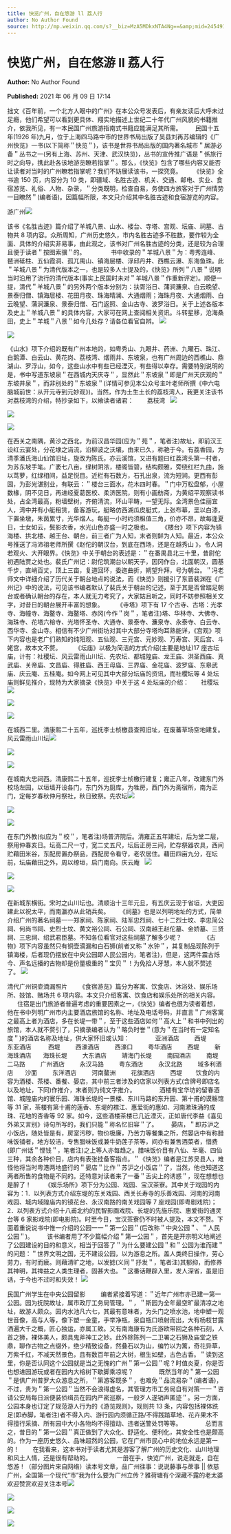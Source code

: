 ```yaml
---
title: 快览广州，自在悠游 ll 荔人行
author: No Author Found
source: http://mp.weixin.qq.com/s?__biz=MzA5MDkxNTA4Ng==&amp;mid=2454911149&amp;idx=1&amp;sn=dcfe88f87bc57ea258c08daa0e086665&amp;chksm=87a230ccb0d5b9da54848269618735c5fb754a2ad9c4a41f35f7ebad48f0e3559a65a77ec4ef#rd
---
```


# 快览广州，自在悠游 ll 荔人行

**Author:** No Author Found

**Published:** 2021 年 06 月 09 日 17:14

拙文《百年前，一个北方人眼中的广州》在本公众号发表后，有亲友读后大呼未过足瘾，他们希望可以看到更具体、翔实地描述上世纪二十年代广州风貌的书籍推介，依我所见，有一本民国广州旅游指南式书籍应能满足其所需。        民国十五年(1926 年)九月，位于上海四马路中市的世界书局出版了吴县刘再苏编辑的《广州快览》一书(以下简称＂快览＂)，该书是世界书局出版的国内著名城市＂居游必备＂丛书之一(另有上海、苏州、天津、武汉快览)，丛书的宣传推广语是＂係旅行时之向导，携此赴各该地游览瞭若指掌＂。那么，《快览》包含了哪些内容又能否让读者对当时的广州瞭若指掌呢？我们不妨展读该书，一探究竟。       《快览》全书逾 150 页，内容分为 10 类，即疆域、名胜古迹、机关、交通、邮电、实业、食宿游览、礼俗、人物、杂录，＂分类既明，检查自易，务使四方旅客对于广州情势一目瞭然＂(编者语)。因篇幅所限，本文只介绍其中名胜古迹和食宿游览的内容。

游广州![](https://mmbiz.qpic.cn/mmbiz_jpg/PJWG74pLsMaKliajX08I9t22UfPBS28nOWWlPwf7qKdNdbtyQChFV5n8icjBTgM6yGa5WUWKKWMVwV3hIA9mymhA/640)

该书《名胜古迹》篇介绍了羊城八景、山水、楼台、寺塔、宫观、坛庙、祠墓、古物共 8 项内容。众所周知，广州历史悠久，市内名胜古迹多不胜数，要作较为全面、具体的介绍实非易事，由此观之，该书对广州名胜古迹的分类，还是较为合理且便于读者＂按图索骥＂的。               书中收录的＂羊城八景＂为：粤秀连峰、琶洲砥柱、五仙霞洞、孤兀禺山、镇海层楼、浮邱丹井、西樵云瀑、东海鱼珠。此＂羊城八景＂为清代版本之一，也是较多人士提及的，《快览》所列＂八景＂说明当时沿用了流行的清代版本(事实上民国时未对＂羊城八景＂作重新评定)。顺便一提，清代＂羊城八景＂的另外两个版本分别为：扶胥浴日、蒲涧濂泉、白云晚望、景泰归僧、镇海层楼、花田月夜、珠海晴澜、大通烟雨；海珠月夜、大通烟雨、白云晚望、蒲涧濂泉、景泰归僧、石门返照、金山古寺、波罗浴日。关于上述各版本及史上＂羊城八景＂的具体内容，大家可在网上查阅相关资讯。斗转星移，沧海桑田，史上＂羊城＂八景＂如今几处存？请各位看官自辨。 ![](https://mmbiz.qpic.cn/mmbiz_png/Ljib4So7yuWgk2GfJw1icMbwEiaOJYoP7ErIEDmRVKzrbfOHM8WzaY4ZG2xI4iaB6WfKAZz6axlaswiabLWnuWjfawQ/640?wx_fmt=png)

![](https://mmbiz.qpic.cn/mmbiz_jpg/PJWG74pLsMaKliajX08I9t22UfPBS28nO9Npkounc9falPupdIVNMOI8ESKIE9L22akz2iaUyHvjZDX5HLQkvUpg/640)

《山水》项下介绍的既有广州本地的，如粤秀山、九眼井、药洲、九曜石、珠江、白鹅潭、白云山、黄花岗、荔枝湾、烟雨井、东坡泉，也有广州周边的西樵山、鼎湖山、罗浮山，如今，这些山水中有些已经湮灭，有些得以幸存。需要特别说明的是，书中写道东坡泉＂在西城内天庆寺＂，显然此＂东坡泉＂即是广州天庆观的＂东坡井泉＂，而非别处的＂东坡泉＂(详情可参见本公众号主叶老师所撰《中六电脑城前世：从开元寺到元妙观》)。当然，作为土生土长的荔枝湾人，我更关注该书对荔枝湾的介绍，特抄录如下，以飨读者诸君：        荔枝湾   ![](https://mmbiz.qpic.cn/mmbiz_png/Ljib4So7yuWiaLLyDdlUwG51BTBE8ZRlwQ2GsDJJ16Mzicuep21iakvCmRpibeLs3fr4giadZODfmDr6uPd24dsbPr5A/640?wx_fmt=png)

![](https://mmbiz.qpic.cn/mmbiz_jpg/PJWG74pLsMaKliajX08I9t22UfPBS28nOickUZwRXIR3jWicQ4JPM74FBacaZH0wOzL71Vq7o8P6Jicz5VIY8pKiagw/640)

![](https://mmbiz.qpic.cn/mmbiz_jpg/PJWG74pLsMaKliajX08I9t22UfPBS28nOAduo7MmIOe9J0ru3jZNcnzuBDAgaZtpibxXBHhNcJiaVEaGVbrAq6GZA/640)

在西关之南隅，黄沙之西北，为前汉昌华园(应为＂苑＂，笔者注)故址，即前汉王设红云宴处，分花埭之涓流，沿柳波之沃壤，由来已久，称艳于今。有荔香园，为清季潘氏海山仙馆旧址，旋改为陈氏，亦云溪馆，又进有题曰红荔湾头第一村者，为苏东坡手笔。广袤七八亩，绿树阴浓，楼阁皆碧，结构颇雅，旁绕红栏九曲，施以茑萝，红绿相间，益足悦目。近栏有石数方，石孔出泉，流为短涧。更西有彭园，为彭光湛别业，有联云：＂楼台三面水，花木四时春。＂门中万松盘郁，小屋数椽，阴不见日，再进经夏葛医校、柔济医院，则有小画舫斋，为黄绍平观察读书处，占全湾最高，粉墙壁树，齐俯清流，环山平畴，一望无际。全湾景色佳丽宜人，湾中并有小艇租赁，备客游玩，艇略仿西湖瓜皮艇式，上张布幕，垩以白漆，下置坐墩，朱茵累寸，光华熠人。每艇一小时约须租值三角，价亦不昂，故每逢夏日，士女如云，鬓影衣香，水光山色亦盛一时之极也。      《楼台》项下内容为镇海楼、拱北楼、越王台、朝台，前三者广为人知，末者则鲜为人知。最近，本公众号推送了冯沛祖老师所撰《赵佗的朝汉台，到底在西场，还是在越秀山 》，令人洞若观火、大开眼界。《快览》中关于朝台的表述是：＂在番禺县北三十里，昔尉佗初遇陆贾之处也。裴氏广州记：尉佗筑潮台以朝天子，因冈作台，北面朝汉，圆基千步，直峭百丈，顶上三亩，复道回环，委迤曲折，朔望升拜，号为朝台。＂冯老师文中详细介绍了历代关于朝台地点的说法，而《快览》则援引了东晋裴渊在《广州记》中的说法，可见该书编者默认了裴氏关于朝台的记述，至于其是否曾踏足朝台或者确认朝台的存在，本人就无力考究了，大家姑且听之，同时不妨参照相关文字，对昔日的朝台展开丰富的想象。        《寺塔》项下有 17 个古寺、古塔：光孝寺、海幢寺、海鳌寺、海鳌塔、赤冈(今作＂岗＂，笔者注)塔、华林寺、大佛寺、海珠寺、花塔六榕寺、光塔怀圣寺、大通寺、景泰寺、濂泉寺、永泰寺、白云寺、西华寺、金山寺。相信有不少广州街坊对其中大部分寺塔均耳熟能详，《宫观》项下内容也是老广们熟知的纯阳观、五仙观、三元宫、元妙观、万寿宫、天后宫、斗姥宫，故本文不赘。        《坛庙》以极为简洁的方式介绍(主要是地址)17 座古坛庙，计有：社稷坛、风云雷雨山川坛、先农坛、都城隍庙、龙王庙、洪圣西庙、真武庙、关帝庙、文昌庙、得胜庙、西王母庙、三界庙、金花庙、波罗庙、东皋武庙、庆云庵、五桂庵。如今网上可见其中大部分坛庙的资讯，而社稷坛等 4 处坛庙则鲜见推介，现特为大家摘录《快览》中关于这 4 处坛庙的介绍：       社稷坛  ![](https://mmbiz.qpic.cn/mmbiz_png/Ljib4So7yuWiayq0PptW6FeMlRGNynYhvIibAvv9D23UNKLHjLZyF6Ln0bbJoCGkc4oLwaDJDY4XIwqMnYAMfRMtQ/640?wx_fmt=png)

![](https://mmbiz.qpic.cn/mmbiz_png/Ljib4So7yuWiayq0PptW6FeMlRGNynYhvI207xjMSDScbia3kWE7lP2Qht8fLiciciaf7jrFYATibRGYEog1drXlhhxtQ/640?wx_fmt=png)

![](https://mmbiz.qpic.cn/mmbiz_png/Ljib4So7yuWiayq0PptW6FeMlRGNynYhvIpWicq6fYEsj1YyTMHwJgt6q9FvDsgbzSycxZib2z40IwUgWibNcDqY9aA/640?wx_fmt=png)

在城西二里。清康熙二十五年，巡抚李士桢檄县查照旧址，在废蕃草场空地建复。风云雷雨山川坛![](https://mmbiz.qpic.cn/mmbiz_png/Ljib4So7yuWiayq0PptW6FeMlRGNynYhvIibAvv9D23UNKLHjLZyF6Ln0bbJoCGkc4oLwaDJDY4XIwqMnYAMfRMtQ/640?wx_fmt=png)

![](https://mmbiz.qpic.cn/mmbiz_png/Ljib4So7yuWiayq0PptW6FeMlRGNynYhvI207xjMSDScbia3kWE7lP2Qht8fLiciciaf7jrFYATibRGYEog1drXlhhxtQ/640?wx_fmt=png)

![](https://mmbiz.qpic.cn/mmbiz_png/Ljib4So7yuWiayq0PptW6FeMlRGNynYhvIpWicq6fYEsj1YyTMHwJgt6q9FvDsgbzSycxZib2z40IwUgWibNcDqY9aA/640?wx_fmt=png)

在城南大忠祠西。清康熙二十五年，巡抚李士桢檄行建复；雍正八年，改建东门外校场左园，以垣墙开设各门，东门外为厨库，为牲房，西门外为斋宿所，南为正门，定每岁春秋仲月祭社，秋日致祭。先农坛![](https://mmbiz.qpic.cn/mmbiz_png/Ljib4So7yuWiayq0PptW6FeMlRGNynYhvIibAvv9D23UNKLHjLZyF6Ln0bbJoCGkc4oLwaDJDY4XIwqMnYAMfRMtQ/640?wx_fmt=png)

![](https://mmbiz.qpic.cn/mmbiz_png/Ljib4So7yuWiayq0PptW6FeMlRGNynYhvI207xjMSDScbia3kWE7lP2Qht8fLiciciaf7jrFYATibRGYEog1drXlhhxtQ/640?wx_fmt=png)

![](https://mmbiz.qpic.cn/mmbiz_png/Ljib4So7yuWiayq0PptW6FeMlRGNynYhvIpWicq6fYEsj1YyTMHwJgt6q9FvDsgbzSycxZib2z40IwUgWibNcDqY9aA/640?wx_fmt=png)

在东门外教(似应为＂校＂，笔者注)场普济院后。清雍正五年建坛，后为堂二层，祭用仲春亥日。坛高二尺一寸，宽二丈五尺，坛后正房三间，贮存祭器农具，西间贮藉田米谷，东配房置办祭品，西配房令看守，老农居住。藉田四亩九分，在坛前，坛庙藉田之外，周以缭垣，启门南向。庆云庵   ![](https://mmbiz.qpic.cn/mmbiz_png/Ljib4So7yuWiayq0PptW6FeMlRGNynYhvIibAvv9D23UNKLHjLZyF6Ln0bbJoCGkc4oLwaDJDY4XIwqMnYAMfRMtQ/640?wx_fmt=png)

![](https://mmbiz.qpic.cn/mmbiz_png/Ljib4So7yuWiayq0PptW6FeMlRGNynYhvI207xjMSDScbia3kWE7lP2Qht8fLiciciaf7jrFYATibRGYEog1drXlhhxtQ/640?wx_fmt=png)

![](https://mmbiz.qpic.cn/mmbiz_png/Ljib4So7yuWiayq0PptW6FeMlRGNynYhvIpWicq6fYEsj1YyTMHwJgt6q9FvDsgbzSycxZib2z40IwUgWibNcDqY9aA/640?wx_fmt=png)

在新城东横街。宋时之山川坛也。清顺治十三年元旦，有五庆云现于省垣，大吏因建此以祝太平，而南瀛亦从此销兵矣。      《祠墓》也是以列明地址的方式，简单介绍广州的著名祠墓一一郑家祠、陈家祠、陆军忠烈祠、七十二烈士坟、李忠简公祠、何尚书祠、史烈士坟、黄文裕公祠、石公祠、汉南越王赵佗墓、金娇墓、三贤祠、三忠祠、绍武君臣墓。不知各位看官对这些祠墓了解多少呢？             《古物》项下内容虽然只有铜壶滴漏和白石狮(前者又称＂水钟＂，其复制品现陈列于镇海楼，后者现仍摆放在中央公园即人民公园内，笔者注)，但是，这两件震古烁今、声名远播的古物却是份量极重的＂宝贝＂！为免拾人牙慧，本人就不赘述了。 ![](https://mmbiz.qpic.cn/mmbiz_png/Ljib4So7yuWiayq0PptW6FeMlRGNynYhvIibAvv9D23UNKLHjLZyF6Ln0bbJoCGkc4oLwaDJDY4XIwqMnYAMfRMtQ/640?wx_fmt=png)

清代广州铜壶滴漏照片       《食宿游览》篇分为客寓、饮食店、沐浴处、娱乐场所、妓馆、赌场共 6 项内容。本文只介绍客寓、饮食店和娱乐处所的相关内容。        住宿是出门旅游者普遍考虑的重要因素之一，《快览》编者也很为读者着想，他在书中列明广州市内主要酒店旅馆的名称、地址及电话号码，并直言＂广州客寓之最高上者为酒店，多在长堤一带＂，至于这些酒店如何＂高大上＂和书中列出的旅馆，本人就不赘引了，只摘录编者认为＂略负时誉＂(意为＂在当时有一定知名度＂)的酒店名称及地址，供大家怀旧或认知：               亚洲酒店         西堤         东亚酒店          西堤         西濠酒店         西濠口         粤华酒店         西堤         新海珠酒店       海珠长堤         大东酒店         靖海门长堤         南园酒店         南堤二马路         广州酒店         永汉马路         粤东酒店         永汉北路         域多利酒店       沙面         东洋酒店         河南鳌洲         花旗酒店         西堤        饮食的内容为酒楼、茶楼、番餐、晏店，其中前三者涉及的店家以列表方式(含牌号即店名以及地址，下同)作推介，末者则为纯文字推介。              酒楼有宝华坊的留春酒馆、城隍庙内的寰乐园、海珠长堤的一景楼、东川马路的东升园、第十甫的谟觞馆等 31 家，茶楼有第十甫的莲香、东堤的襟江、惠爱街的惠如、河南漱珠涌的成珠、花地的杏香等 92 家。如今，这些酒楼茶楼已几近湮灭，正如唐代李益《喜见外弟又言别》诗句所写的，我们只能＂称名忆旧容＂了。        晏店，＂即苏沪之小饭店，随处皆是有，房室污秽，物价极廉，乃苦力等餐集之所，然晏店中有称腊味饭铺者，地方较洁，专售腊味饭或兼牛奶莲子茶等，间亦有兼售酒菜者，惜费(即广州话＂悭钱＂，笔者注)之上等人亦每趋之。腊味饭价目有八仙、半毫、四仙三种，其余各种价目，店内有表张挂备客指点。＂《快览》编者是江苏吴县人，难怪他将当时粤港两地盛行的＂晏店＂比作＂苏沪之小饭店＂了，当然，他也知道这两者所售的食物是不同的。还特意对读者来了一番＂舌尖上的诱惑＂，现在想想也是醉了！        《娱乐场所》项下分为公园、戏园、宝汉茶寮。其中关于戏园的内容为：1．以列表方式介绍东堤的东关戏园、西关长寿寺的乐善戏园、河南的河南戏园、城内域隍庙内的镜花台、永汉南路的南关戏园等 7 座戏园(即粤剧戏院)；2．以列表方式介绍十八甫北约的民智影画戏院、长堤的先施乐院、惠爱街的通灵台等 6 家影戏院(即电影院)。时至今日，宝汉茶寮仍不时被人提及，本文不赘。下面着重说说书中惟一介绍的公园一一＂第一公园＂(后改称＂中央公园＂、＂人民公园＂)。        该书编者用了不少篇幅介绍＂第一公园＂，首先是开宗明义地阐述了公园建设的目的和意义，相当于回答了＂为什么要建公园＂和＂公园为谁而建＂的问题：＂世界文明之国，无不建设公园，以为游息之所。盖人类终日操作，劳心劳力，有时而疲。则藉清旷之地，以发摅(义同＂抒发＂，笔者注)其郁抑，而修养其神明，其禆益之人类生理者，固甚大也。＂这番话鞭辟入里，发人深省，虽是旧话，于今也不过时和失效！ ![](https://mmbiz.qpic.cn/mmbiz_png/Ljib4So7yuWiayq0PptW6FeMlRGNynYhvI207xjMSDScbia3kWE7lP2Qht8fLiciciaf7jrFYATibRGYEog1drXlhhxtQ/640?wx_fmt=png)

民国广州学生在中央公园留影         编者紧接着写道：＂近年广州市亦已建一第一公园。园为抚院故址，属市政厅工务局管理。＂，＂斯园为全年最空旷最清凉之地址，故游人颇众。园内水池凡六七，其最有意味者，为头门之喷水池，地中塑一观世音像，高与人等，像下塑一金童，手举净瓶，泉自瓶口喷射而出，大有杨枝甘露洒遍大千之概，匠心独运，亦属工致。又有南海康有为氏游欧带回之各种石刻，人首之狮，裸体美人，颇具鬼斧神工之妙。此外除陈列一二卫署之石狮及庙堂之铁鼎，聊作古物之点缀外，绝少精致设备，然叠石以为山，编竹以为篱，奇花异草，万紫千红，不减天然景色，且有数百年前之大树，根生如壁，古色古香。＂读到这里，你是否认同这个公园就是当之无愧的广州＂第一公园＂呢？时值炎夏，你是否也想进园游玩或者在园内大榕树下歇脚乘凉呢？               既然当年的＂第一公园＂是供广州普罗大众游息之所，＂第游客既多＂，也难免＂品流易杂＂(编者语)，不过，贵为＂第一公园＂当然不会浪得虚名，其管理方市工务局自有对策一一＂咨请公安局每日派便装侦缉员在园内严密巡察，一般歹人遂销声匿迹＂。另一方面，公园本身也订定了规范游人行为的《游览规则》，规则共 13 条，内容包括裸体跣足(即赤脚，笔者注)者不得入内、游行园内须循正路/不得践踏草地、花卉果木不得擅行采摘、所有园中大小各物均不得擅动、违者送警处罚等等。              总而言之，昔日的＂第一公园＂真正做到了大众化、舒适化、便利化，其安全性也是颇高的。作为一座历史悠久、品味超然的公园，它在广州市民心中的地位永远是第一的！        在我看来，这本书对于读者尤其是游客了解广州的历史文化、山川地理和风土人情，还是很有帮助的。               一册在手，快览广州，说走就走，自在悠游！（部分图片来自网络）读本号文章，品广州往事：说说藤事与蓆事 || 依慈广州，全国第一个现代“市”我为什么要为广州立传？雅荷塘有个深藏不露的老太婆欢迎赞赏欢迎关注本号![](https://mmbiz.qpic.cn/mmbiz_png/Ljib4So7yuWiayq0PptW6FeMlRGNynYhvIpWicq6fYEsj1YyTMHwJgt6q9FvDsgbzSycxZib2z40IwUgWibNcDqY9aA/640?wx_fmt=png)

![](https://mmbiz.qpic.cn/mmbiz_jpg/PJWG74pLsMaKliajX08I9t22UfPBS28nO0pBKPdd65hXbo8KZ1XBycE6rocLZiatqibnleXIhKvN0bq6vyibgocstA/640)

![](https://mmbiz.qpic.cn/mmbiz_jpg/PJWG74pLsMaKliajX08I9t22UfPBS28nO2iaicg0GqfKRSK5uiaWcEDJwMNzOaZ9ibbDS56FvC2bbMgEqiceSicQ1AoQA/640)

![](https://mmbiz.qpic.cn/mmbiz_jpg/PJWG74pLsMattAskmpcvtPqMpIAHv903ej09445slGiacxZia7YJLTjTfduepq4uPgA9SsCrq2xPG9UmJD0ao2MA/640?wx_fmt=jpeg)
